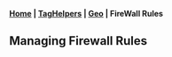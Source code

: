 ﻿__[Home](help.md) | [TagHelpers](TagHelpers.md) | [Geo](Geo.md) | FireWall Rules__
## Managing Firewall Rules
